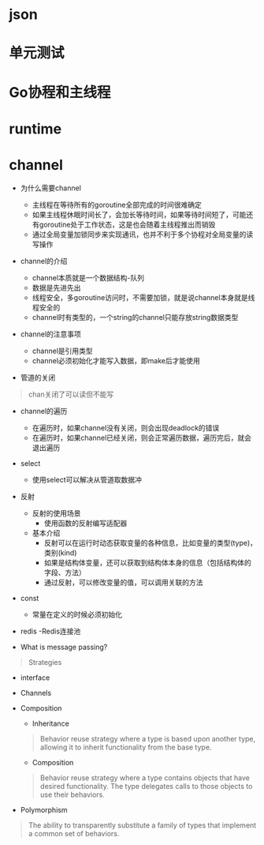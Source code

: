 # json

# 单元测试

# Go协程和主线程

# runtime

# channel

- 为什么需要channel
    - 主线程在等待所有的goroutine全部完成的时间很难确定
    - 如果主线程休眠时间长了，会加长等待时间，如果等待时间短了，可能还有goroutine处于工作状态，这是也会随着主线程推出而销毁
    - 通过全局变量加锁同步来实现通讯，也并不利于多个协程对全局变量的读写操作

- channel的介绍
    - channel本质就是一个数据结构-队列
    - 数据是先进先出
    - 线程安全，多goroutine访问时，不需要加锁，就是说channel本身就是线程安全的
    - channel时有类型的，一个string的channel只能存放string数据类型

- channel的注意事项
    - channel是引用类型
    - channel必须初始化才能写入数据，即make后才能使用

- 管道的关闭
> chan关闭了可以读但不能写

- channel的遍历
    - 在遍历时，如果channel没有关闭，则会出现deadlock的错误
    - 在遍历时，如果channel已经关闭，则会正常遍历数据，遍历完后，就会退出遍历

- select
    - 使用select可以解决从管道取数据冲

- 反射
    - 反射的使用场景
        - 使用函数的反射编写适配器
    - 基本介绍
        - 反射可以在运行时动态获取变量的各种信息，比如变量的类型(type)，类别(kind)
        - 如果是结构体变量，还可以获取到结构体本身的信息（包括结构体的字段、方法）
        - 通过反射，可以修改变量的值，可以调用关联的方法

- const
    - 常量在定义的时候必须初始化

- redis
    -Redis连接池

- What is message passing?
> Strategies
- interface
- Channels

- Composition
   - Inheritance
   > Behavior reuse strategy where a type is based upon another type,
   allowing it to inherit functionality from the base type.
   - Composition
   > Behavior reuse strategy where a type contains objects that have desired functionality.
   The type delegates calls to those objects to use their behaviors.

- Polymorphism
> The ability to transparently substitute a family of types that implement
a common set of behaviors.

